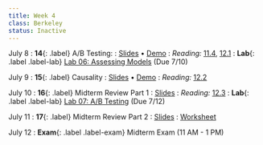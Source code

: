 ```yaml
---
title: Week 4
class: Berkeley
status: Inactive
---
```


July 8
: **14**{: .label} A/B Testing:
: [Slides](https://docs.google.com/presentation/d/1QPsI-6LUsJqiGgCpEGjAcl4n03f3u3fW3s_YV7maWxk/edit?usp=sharing) &#8226; [Demo](https://data8.datahub.berkeley.edu/hub/user-redirect/git-pull?repo=https%3A%2F%2Fgithub.com%2Fdata-8%2Fmaterials-su23&urlpath=tree%2Fmaterials-su23%2Flec%2Flec14.ipynb&branch=main)
: _Reading:_ [11.4](https://inferentialthinking.com/chapters/11/4/Error_Probabilities.html), [12.1](https://inferentialthinking.com/chapters/12/1/AB_Testing.html)
: **Lab**{: .label .label-lab} [Lab 06: Assessing Models](https://data8.datahub.berkeley.edu/hub/user-redirect/git-pull?repo=https%3A%2F%2Fgithub.com%2Fdata-8%2Fmaterials-su23&urlpath=retro%2Ftree%2Fmaterials-su23%2Fmaterials%2Flab%2Flab06%2Flab06.ipynb&branch=main) (Due 7/10)

July 9
: **15**{: .label} Causality
: [Slides](https://docs.google.com/presentation/d/1oxPDFAUByYN0StkEfd0-noQZnCl6lqMDvm5YHwpwn7w/edit#slide=id.SLIDES_API282643126_0) &#8226; [Demo](https://data8.datahub.berkeley.edu/hub/user-redirect/git-pull?repo=https%3A%2F%2Fgithub.com%2Fdata-8%2Fmaterials-su23&urlpath=tree%2Fmaterials-su23%2Flec%2Flec15_empty.ipynb&branch=main)
: _Reading:_ [12.2](https://inferentialthinking.com/chapters/12/2/Causality.html)

July 10
: **16**{: .label} Midterm Review Part 1
: [Slides](https://docs.google.com/presentation/d/1yccgUilm9fbwP496gzVZ9tbWz8SNRk7mh5RoU3rOvXQ/edit#slide=id.g258b9c7bacc_0_38)
: _Reading:_ [12.3](https://inferentialthinking.com/chapters/12/3/Deflategate.html)
: **Lab**{: .label .label-lab} [Lab 07: A/B Testing](https://data8.datahub.berkeley.edu/hub/user-redirect/git-pull?repo=https%3A%2F%2Fgithub.com%2Fdata-8%2Fmaterials-su23&urlpath=retro%2Ftree%2Fmaterials-su23%2Fmaterials%2Flab%2Flab07%2Flab07.ipynb&branch=main) (Due 7/12)

July 11
: **17**{: .label} Midterm Review Part 2
: [Slides](https://drive.google.com/file/d/1QdLLMF6DkD5-I8mUXM6AOaCmYoWMPrQ4/view?usp=drive_link)
: [Worksheet](https://drive.google.com/file/d/1avh9EW3BNtUb_9xQKTpkOBSVDhwcolhF/view?usp=drive_link)

July 12
: **Exam**{: .label .label-exam} Midterm Exam (11 AM - 1 PM)
